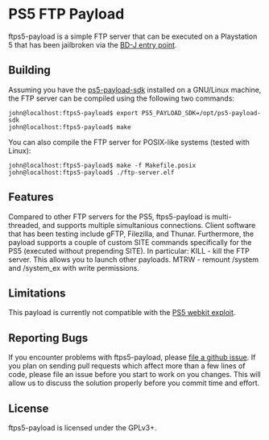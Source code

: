 # PS5 FTP Payload
ftps5-payload is a simple FTP server that can be executed on a Playstation 5
that has been jailbroken via the [BD-J entry point][bdj].

## Building
Assuming you have the [ps5-payload-sdk][sdk] installed on a GNU/Linux machine,
the FTP server can be compiled using the following two commands:
```console
john@localhost:ftps5-payload$ export PS5_PAYLOAD_SDK=/opt/ps5-payload-sdk
john@localhost:ftps5-payload$ make
```

You can also compile the FTP server for POSIX-like systems (tested with Linux):
```console
john@localhost:ftps5-payload$ make -f Makefile.posix
john@localhost:ftps5-payload$ ./ftp-server.elf
```

## Features
Compared to other FTP servers for the PS5, ftps5-payload is multi-threaded,
and supports multiple simultanious connections. Client software that has been
testing include gFTP, Filezilla, and Thunar. Furthermore, the payload supports
a couple of custom SITE commands specifically for the PS5 (executed without
prepending SITE). In particular:
  KILL - kill the FTP server. This allows you to launch other payloads.
  MTRW - remount /system and /system_ex with write permissions.

## Limitations
This payload is currently not compatible with the [PS5 webkit exploit][webkit].

## Reporting Bugs
If you encounter problems with ftps5-payload, please [file a github issue][issues].
If you plan on sending pull requests which affect more than a few lines of code,
please file an issue before you start to work on you changes. This will allow us
to discuss the solution properly before you commit time and effort.

## License
ftps5-payload is licensed under the GPLv3+.

[bdj]: https://github.com/john-tornblom/bdj-sdk
[sdk]: https://github.com/john-tornblom/ps5-payload-sdk
[webkit]: https://github.com/Cryptogenic/PS5-IPV6-Kernel-Exploit
[issues]: https://github.com/john-tornblom/tiny-ps4-shell/issues/new
